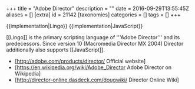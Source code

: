 +++
title = "Adobe Director"
description = ""
date = 2016-09-29T13:55:45Z
aliases = []
[extra]
id = 21142
[taxonomies]
categories = []
tags = []
+++

{{implementation|Lingo}}
{{implementation|JavaScript}}

[[Lingo]] is the primary scripting language of '''Adobe Director''' and its predecessors. Since version 10 (Macromedia Director MX 2004) Director additionally also supports [[JavaScript]].


* [http://adobe.com/products/director/ Official website]
* [https://en.wikipedia.org/wiki/Adobe_Director Adobe Director on Wikipedia]
* [http://director-online.dasdeck.com/dougwiki/ Director Online Wiki]
